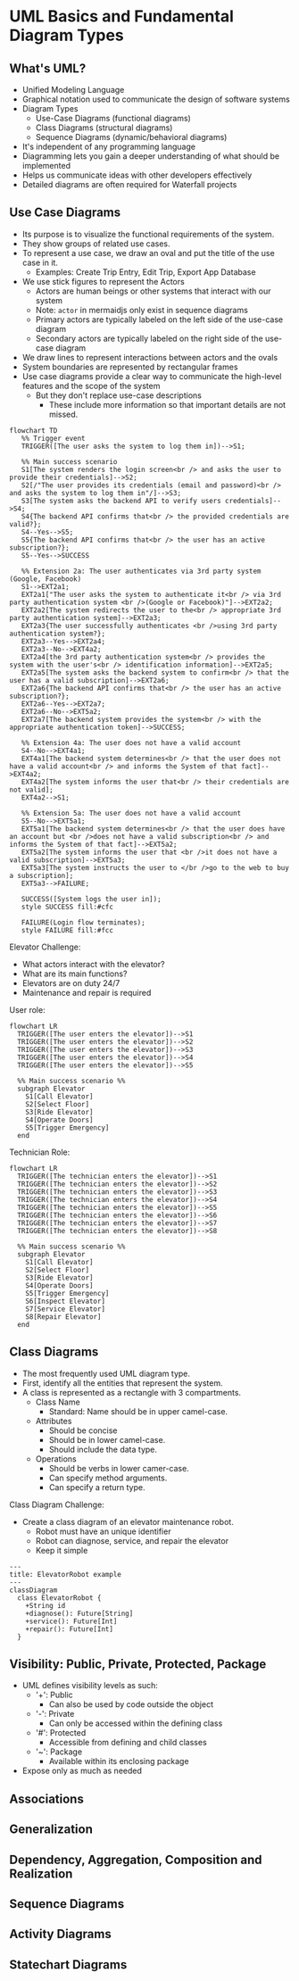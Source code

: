 # UML Basics and Fundamental Diagram Types

## What's UML?

* Unified Modeling Language
* Graphical notation used to communicate the design of software systems
* Diagram Types
  * Use-Case Diagrams (functional diagrams)
  * Class Diagrams (structural diagrams)
  * Sequence Diagrams (dynamic/behavioral diagrams)
* It's independent of any programming language
* Diagramming lets you gain a deeper understanding of what should be implemented
* Helps us communicate ideas with other developers effectively
* Detailed diagrams are often required for Waterfall projects

## Use Case Diagrams

* Its purpose is to visualize the functional requirements of the system.
* They show groups of related use cases.
* To represent a use case, we draw an oval and put the title of the use case in it.
  * Examples: Create Trip Entry, Edit Trip, Export App Database
* We use stick figures to represent the Actors
  * Actors are human beings or other systems that interact with our system
  * Note: `actor` in mermaidjs only exist in sequence diagrams
  * Primary actors are typically labeled on the left side of the use-case diagram
  * Secondary actors are typically labeled on the right side of the use-case diagram
* We draw lines to represent interactions between actors and the ovals
* System boundaries are represented by rectangular frames
* Use case diagrams provide a clear way to communicate the high-level features and the scope of the system
  * But they don't replace use-case descriptions
    * These include more information so that important details are not missed.

```mermaid
flowchart TD
   %% Trigger event
   TRIGGER([The user asks the system to log them in])-->S1;
 
   %% Main success scenario
   S1[The system renders the login screen<br /> and asks the user to provide their credentials]-->S2;
   S2[/"The user provides its credentials (email and password)<br /> and asks the system to log them in"/]-->S3;
   S3[The system asks the backend API to verify users credentials]-->S4;
   S4{The backend API confirms that<br /> the provided credentials are valid?};
   S4--Yes-->S5;
   S5{The backend API confirms that<br /> the user has an active subscription?};
   S5--Yes-->SUCCESS
  
   %% Extension 2a: The user authenticates via 3rd party system (Google, Facebook)
   S1-->EXT2a1;
   EXT2a1["The user asks the system to authenticate it<br /> via 3rd party authentication system <br />(Google or Facebook)"]-->EXT2a2;
   EXT2a2[The system redirects the user to the<br /> appropriate 3rd party authentication system]-->EXT2a3;
   EXT2a3{The user successfully authenticates <br />using 3rd party authentication system?};
   EXT2a3--Yes-->EXT2a4;
   EXT2a3--No-->EXT4a2;
   EXT2a4[the 3rd party authentication system<br /> provides the system with the user's<br /> identification information]-->EXT2a5;
   EXT2a5[The system asks the backend system to confirm<br /> that the user has a valid subscription]-->EXT2a6;
   EXT2a6{The backend API confirms that<br /> the user has an active subscription?};
   EXT2a6--Yes-->EXT2a7;
   EXT2a6--No-->EXT5a2;
   EXT2a7[The backend system provides the system<br /> with the appropriate authentication token]-->SUCCESS;
 
   %% Extension 4a: The user does not have a valid account
   S4--No-->EXT4a1;
   EXT4a1[The backend system determines<br /> that the user does not have a valid account<br /> and informs the System of that fact]-->EXT4a2;
   EXT4a2[The system informs the user that<br /> their credentials are not valid];
   EXT4a2-->S1;
 
   %% Extension 5a: The user does not have a valid account
   S5--No-->EXT5a1;
   EXT5a1[The backend system determines<br /> that the user does have an account but <br />does not have a valid subscription<br /> and informs the System of that fact]-->EXT5a2;
   EXT5a2[The system informs the user that <br />it does not have a valid subscription]-->EXT5a3;
   EXT5a3[The system instructs the user to </br />go to the web to buy a subscription];
   EXT5a3-->FAILURE;   
 
   SUCCESS([System logs the user in]);
   style SUCCESS fill:#cfc
 
   FAILURE(Login flow terminates);
   style FAILURE fill:#fcc
```

Elevator Challenge:  
- What actors interact with the elevator?
- What are its main functions?
- Elevators are on duty 24/7
- Maintenance and repair is required

User role:  
```mermaid
flowchart LR
  TRIGGER([The user enters the elevator])-->S1
  TRIGGER([The user enters the elevator])-->S2
  TRIGGER([The user enters the elevator])-->S3
  TRIGGER([The user enters the elevator])-->S4
  TRIGGER([The user enters the elevator])-->S5
  
  %% Main success scenario %%
  subgraph Elevator
    S1[Call Elevator]
    S2[Select Floor]
    S3[Ride Elevator]
    S4[Operate Doors]
    S5[Trigger Emergency]
  end
```

Technician Role:  
```mermaid
flowchart LR
  TRIGGER([The technician enters the elevator])-->S1
  TRIGGER([The technician enters the elevator])-->S2
  TRIGGER([The technician enters the elevator])-->S3
  TRIGGER([The technician enters the elevator])-->S4
  TRIGGER([The technician enters the elevator])-->S5
  TRIGGER([The technician enters the elevator])-->S6
  TRIGGER([The technician enters the elevator])-->S7
  TRIGGER([The technician enters the elevator])-->S8
  
  %% Main success scenario %%
  subgraph Elevator
    S1[Call Elevator]
    S2[Select Floor]
    S3[Ride Elevator]
    S4[Operate Doors]
    S5[Trigger Emergency]
    S6[Inspect Elevator]
    S7[Service Elevator]
    S8[Repair Elevator]
  end
```

## Class Diagrams

* The most frequently used UML diagram type.
* First, identify all the entities that represent the system.
* A class is represented as a rectangle with 3 compartments.
  * Class Name
    * Standard: Name should be in upper camel-case.
  * Attributes
    * Should be concise
    * Should be in lower camel-case.
    * Should include the data type.
  * Operations
    * Should be verbs in lower camer-case.
    * Can specify method arguments.
    * Can specify a return type.  

Class Diagram Challenge:  
* Create a class diagram of an elevator maintenance robot.
  * Robot must have an unique identifier
  * Robot can diagnose, service, and repair the elevator
  * Keep it simple

```mermaid
---
title: ElevatorRobot example
---
classDiagram
  class ElevatorRobot {
    +String id
    +diagnose(): Future[String]
    +service(): Future[Int]
    +repair(): Future[Int]
  }
```

## Visibility: Public, Private, Protected, Package

* UML defines visibility levels as such:  
  * '+': Public
    * Can also be used by code outside the object
  * '-': Private
    * Can only be accessed within the defining class
  * '#': Protected
    * Accessible from defining and child classes
  * '~': Package 
    * Available within its enclosing package
* Expose only as much as needed

## Associations

## Generalization

## Dependency, Aggregation, Composition and Realization

## Sequence Diagrams

## Activity Diagrams

## Statechart Diagrams

